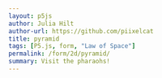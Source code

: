 ```yaml
---  
layout: p5js
author: Julia Hilt
author-url: https://github.com/piixelcat
title: pyramid
tags: [P5.js, form, "Law of Space"]
permalink: /form/2d/pyramid/
summary: Visit the pharaohs!
---
```


